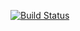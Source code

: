 [![Build Status](https://travis-ci.org/TheSiggs/Tutorial-4.svg?branch=master)](https://travis-ci.org/TheSiggs/Tutorial-4)
